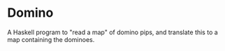 # Domino
A Haskell program to "read a map" of domino pips, and translate this to a map containing the dominoes.
